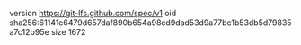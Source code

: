 version https://git-lfs.github.com/spec/v1
oid sha256:61141e6479d657daf890b654a98cd9dad53d9a77be1b53db5d79835a7c12b95e
size 1672
